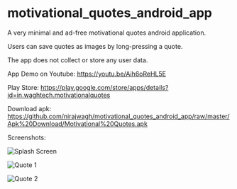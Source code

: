 # motivational_quotes_android_app

A very minimal and ad-free motivational quotes android application.

Users can save quotes as images by long-pressing a quote.

The app does not collect or store any user data.


App Demo on Youtube: https://youtu.be/Aih6oReHL5E

Play Store: https://play.google.com/store/apps/details?id=in.waghtech.motivationalquotes

Download apk: https://github.com/nirajwagh/motivational_quotes_android_app/raw/master/Apk%20Download/Motivational%20Quotes.apk


Screenshots:

![Splash Screen](https://github.com/nirajwagh/motivational_quotes_android_app/blob/master/Screenshots/Screenshot2.png)

![Quote 1](https://github.com/nirajwagh/motivational_quotes_android_app/blob/master/Screenshots/Screenshot0.png)

![Quote 2](https://github.com/nirajwagh/motivational_quotes_android_app/blob/master/Screenshots/Screenshot1.png)
